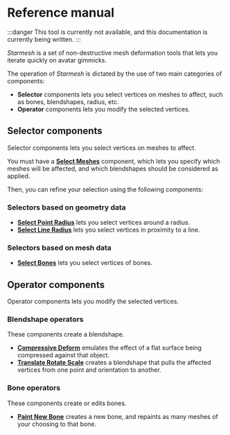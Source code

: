 ﻿---
sidebar_position: 1
---
# Reference manual

:::danger
This tool is currently not available, and this documentation is currently being written.
:::

*Starmesh* is a set of non-destructive mesh deformation tools that lets you iterate quickly
on avatar gimmicks.

The operation of *Starmesh* is dictated by the use of two main categories of components:
- **Selector** components lets you select vertices on meshes to affect, such as bones, blendshapes, radius, etc.
- **Operator** components lets you modify the selected vertices.

## Selector components

Selector components lets you select vertices on meshes to affect.

You must have a [**Select Meshes**](./selectors) component, which lets you specify which meshes will be affected,
and which blendshapes should be considered as applied.

Then, you can refine your selection using the following components:

### Selectors based on geometry data

- [**Select Point Radius**](./selectors) lets you select vertices around a radius.
- [**Select Line Radius**](./selectors) lets you select vertices in proximity to a line.

[//]: # (- **Select Angle** lets you select vertices within an angle limit.)
[//]: # ()
[//]: # (  Region:)
[//]: # (- **Select Box** lets you select vertices located within a box.)
[//]: # (- **Select Plane Divider** lets you select vertices on one side of a plane.)
[//]: # (- **Select Left/Right Divider** lets you select vertices on one side of the avatar.)
[//]: # (- **Select Gradient** lets you weight vertices across a region to a gradient.)

### Selectors based on mesh data

- [**Select Bones**](./selectors) lets you select vertices of bones.

[//]: # (- **Select Blendshapes** lets you select vertices affected by a blendshape.)
[//]: # (- **Select UV Mask** lets you select vertices using a mask texture.)
[//]: # (- **Select Flood Fill** lets you select all vertices connected to points.)

[//]: # (Finalizers:)
[//]: # (- **Finalize Curve** lets you remap the entire selection. This is executed after all above selectors.)

## Operator components

Operator components lets you modify the selected vertices.

### Blendshape operators

These components create a blendshape.
- **[Compressive Deform](./operators/compressive-deform)** emulates the effect of a flat surface being compressed against that object.
- **[Translate Rotate Scale](./operators/translate-rotate-scale)** creates a blendshape that pulls the affected vertices from one point and orientation to another.

### Bone operators

These components create or edits bones.
- **[Paint New Bone](./operators/paint-new-bone)** creates a new bone, and repaints as many meshes of your choosing to that bone.

[//]: # ()
[//]: # (### Bake operators)

[//]: # ()
[//]: # (These components edit vertices, but aren't related to blendshapes or bones.)

[//]: # ()
[//]: # (- **[Delete Vertices]&#40;./operators/delete-vertices&#41;** deletes vertices.)

[//]: # (- **[Assign UV Tile]&#40;./operators/assign-uv-tile&#41;** assigns a UV tile.)
